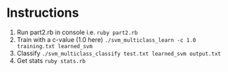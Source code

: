 # Instructions
1. Run part2.rb in console i.e. `ruby part2.rb`
2. Train with a c-value (1.0 here) `./svm_multiclass_learn -c 1.0 training.txt learned_svm`
3. Classify `./svm_multiclass_classify test.txt learned_svm output.txt`
4. Get stats `ruby stats.rb`